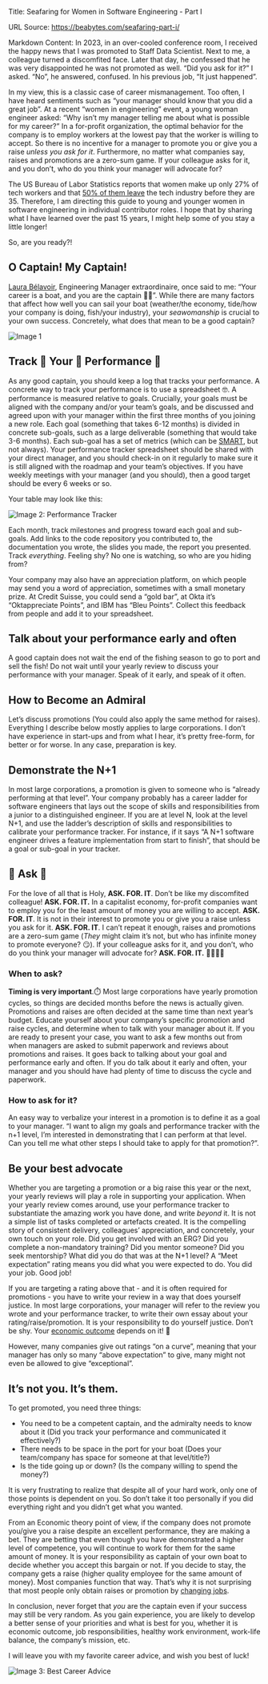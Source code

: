Title: Seafaring for Women in Software Engineering - Part I

URL Source: https://beabytes.com/seafaring-part-i/

Markdown Content:
In 2023, in an over-cooled conference room, I received the happy news that I was promoted to Staff Data Scientist. Next to me, a colleague turned a discomfited face. Later that day, he confessed that he was very disappointed he was not promoted as well. “Did you ask for it?” I asked. “No”, he answered, confused. In his previous job, “It just happened”.

In my view, this is a classic case of career mismanagement. Too often, I have heard sentiments such as “your manager should know that you did a great job”. At a recent “women in engineering” event, a young woman engineer asked: “Why isn’t my manager telling me about what is possible for my career?” In a for-profit organization, the optimal behavior for the company is to employ workers at the lowest pay that the worker is willing to accept. So there is no incentive for a manager to promote you or give you a raise _unless you ask for it_. Furthermore, no matter what companies say, raises and promotions are a zero-sum game. If your colleague asks for it, and you don’t, who do you think your manager will advocate for?

The US Bureau of Labor Statistics reports that women make up only 27% of tech workers and that [50% of them leave](https://www.techtalentcharter.co.uk/why-women-leave-tech-jobs) the tech industry before they are 35. Therefore, I am directing this guide to young and younger women in software engineering in individual contributor roles. I hope that by sharing what I have learned over the past 15 years, I might help some of you stay a little longer!

So, are you ready?!

O Captain! My Captain!
----------------------

[Laura Bélavoir](https://www.linkedin.com/in/laurabelavoir/), Engineering Manager extraordinaire, once said to me: “Your career is a boat, and you are the captain 🚣‍♀️”. While there are many factors that affect how well you can sail your boat (weather/the economy, tide/how your company is doing, fish/your industry), your _seawomanship_ is crucial to your own success. Concretely, what does that mean to be a good captain?

![Image 1](https://beabytes.com/seafaring-part-i/you-are-the-captain.png)

Track 👏 Your 👏 Performance 👏
-------------------------------

As any good captain, you should keep a log that tracks your performance. A concrete way to track your performance is to use a spreadsheet 🤓. A performance is measured relative to goals. Crucially, your goals must be aligned with the company and/or your team’s goals, and be discussed and agreed upon with your manager within the first three months of you joining a new role. Each goal (something that takes 6-12 months) is divided in concrete sub-goals, such as a large deliverable (something that would take 3-6 months). Each sub-goal has a set of metrics (which can be [SMART](https://en.wikipedia.org/wiki/SMART_criteria), but not always). Your performance tracker spreadsheet should be shared with your direct manager, and you should check-in on it regularly to make sure it is still aligned with the roadmap and your team’s objectives. If you have weekly meetings with your manager (and you should), then a good target should be every 6 weeks or so.

Your table may look like this:

![Image 2: Performance Tracker](https://beabytes.com/seafaring-part-i/performance_tracker.png)

Each month, track milestones and progress toward each goal and sub-goals. Add links to the code repository you contributed to, the documentation you wrote, the slides you made, the report you presented. Track _everything_. Feeling shy? No one is watching, so who are you hiding from?

Your company may also have an appreciation platform, on which people may send you a word of appreciation, sometimes with a small monetary prize. At Credit Suisse, you could send a “gold bar”, at Okta it’s “Oktappreciate Points”, and IBM has “Bleu Points”. Collect this feedback from people and add it to your spreadsheet.

Talk about your performance early and often
-------------------------------------------

A good captain does not wait the end of the fishing season to go to port and sell the fish! Do not wait until your yearly review to discuss your performance with your manager. Speak of it early, and speak of it often.

How to Become an Admiral
------------------------

Let’s discuss promotions (You could also apply the same method for raises). Everything I describe below mostly applies to large corporations. I don’t have experience in start-ups and from what I hear, it’s pretty free-form, for better or for worse. In any case, preparation is key.

Demonstrate the N+1
-------------------

In most large corporations, a promotion is given to someone who is “already performing at that level”. Your company probably has a career ladder for software engineers that lays out the scope of skills and responsibilities from a junior to a distinguished engineer. If you are at level N, look at the level N+1, and use the ladder’s description of skills and responsibilities to calibrate your performance tracker. For instance, if it says “A N+1 software engineer drives a feature implementation from start to finish”, that should be a goal or sub-goal in your tracker.

👏 Ask 👏
---------

For the love of all that is Holy, **ASK. FOR. IT**. Don’t be like my discomfited colleague! **ASK. FOR. IT.** In a capitalist economy, for-profit companies want to employ you for the least amount of money you are willing to accept. **ASK. FOR. IT**. It is not in their interest to promote you or give you a raise unless you ask for it. **ASK. FOR. IT**. I can’t repeat it enough, raises and promotions are a zero-sum game (_They_ might claim it’s not, but who has infinite money to promote everyone? 😏). If your colleague asks for it, and you don’t, who do you think your manager will advocate for? **ASK. FOR. IT.** 📢📢📢📢

### When to ask?

**Timing is very important**.⏱️ Most large corporations have yearly promotion cycles, so things are decided months before the news is actually given. Promotions and raises are often decided at the same time than next year’s budget. Educate yourself about your company’s specific promotion and raise cycles, and determine when to talk with your manager about it. If you are ready to present your case, you want to ask a few months out from when managers are asked to submit paperwork and reviews about promotions and raises. It goes back to talking about your goal and performance early and often. If you do talk about it early and often, your manager and you should have had plenty of time to discuss the cycle and paperwork.

### How to ask for it?

An easy way to verbalize your interest in a promotion is to define it as a goal to your manager. “I want to align my goals and performance tracker with the n+1 level, I’m interested in demonstrating that I can perform at that level. Can you tell me what other steps I should take to apply for that promotion?”.

Be your best advocate
---------------------

Whether you are targeting a promotion or a big raise this year or the next, your yearly reviews will play a role in supporting your application. When your yearly review comes around, use your performance tracker to substantiate the amazing work you have done, and write _beyond_ it. It is not a simple list of tasks completed or artefacts created. It is the compelling story of consistent delivery, colleagues’ appreciation, and concretely, your own touch on your role. Did you get involved with an ERG? Did you complete a non-mandatory training? Did you mentor someone? Did you seek mentorship? What did you do that was at the N+1 level? A “Meet expectation” rating means you did what you were expected to do. You did your job. Good job!

If you are targeting a rating above that - and it is often required for promotions - you have to write your review in a way that does yourself justice. In most large corporations, your manager will refer to the review you wrote and your performance tracker, to write their own essay about your rating/raise/promotion. It is your responsibility to do yourself justice. Don’t be shy. Your [economic outcome](https://en.wikipedia.org/wiki/Gender_pay_gap_in_the_United_States_tech_industry) depends on it! 💸

However, many companies give out ratings “on a curve”, meaning that your manager has only so many “above expectation” to give, many might not even be allowed to give “exceptional”.

It’s not you. It’s them.
------------------------

To get promoted, you need three things:

*   You need to be a competent captain, and the admiralty needs to know about it (Did you track your performance and communicated it effectively?)
*   There needs to be space in the port for your boat (Does your team/company has space for someone at that level/title?)
*   Is the tide going up or down? (Is the company willing to spend the money?)

It is very frustrating to realize that despite all of your hard work, only one of those points is dependent on you. So don’t take it too personally if you did everything right and you didn’t get what you wanted.

From an Economic theory point of view, if the company does not promote you/give you a raise despite an excellent performance, they are making a bet. They are betting that even though you have demonstrated a higher level of competence, you will continue to work for them for the same amount of money. It is your responsibility as captain of your own boat to decide whether you accept this bargain or not. If you decide to stay, the company gets a raise (higher quality employee for the same amount of money). Most companies function that way. That’s why it is not surprising that most people only obtain raises or promotion by [changing jobs](https://www.pewresearch.org/social-trends/2022/07/28/majority-of-u-s-workers-changing-jobs-are-seeing-real-wage-gains/).

In conclusion, never forget that _you_ are the captain even if your success may still be very random. As you gain experience, you are likely to develop a better sense of your priorities and what is best for you, whether it is economic outcome, job responsibilities, healthy work environment, work-life balance, the company’s mission, etc.

I will leave you with my favorite career advice, and wish you best of luck!

![Image 3: Best Career Advice](https://beabytes.com/seafaring-part-i/earn-learn.png)
